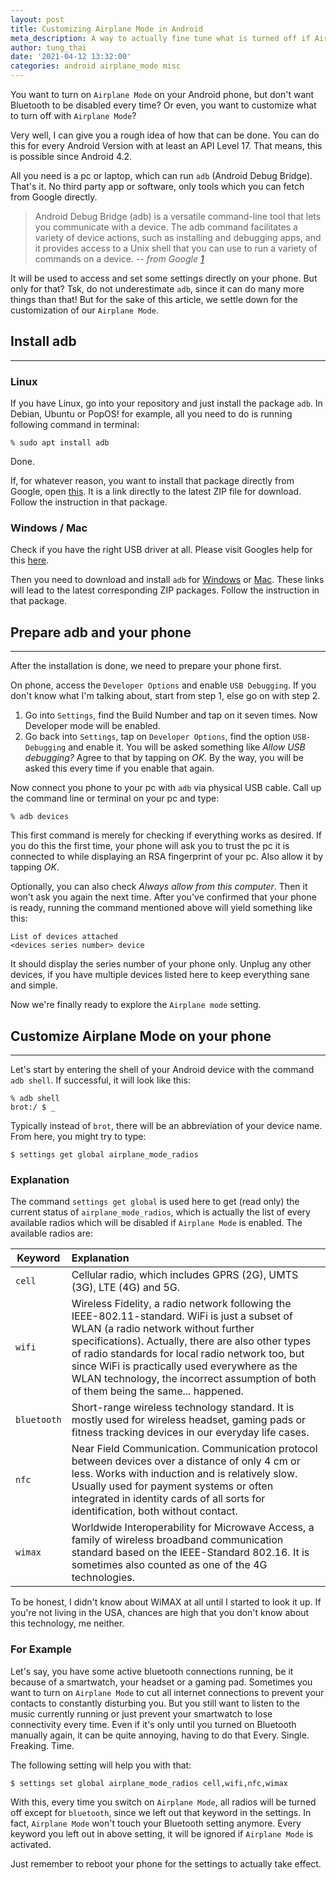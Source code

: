 ```yaml
---
layout: post
title: Customizing Airplane Mode in Android
meta_description: A way to actually fine tune what is turned off if Airplane Mode is activated 
author: tung_thai
date: '2021-04-12 13:32:00'
categories: android airplane_mode misc
---
```


You want to turn on `Airplane Mode` on your Android phone, but don't want Bluetooth to be disabled every time? Or even, you want to customize what to turn off with `Airplane Mode`?

Very well, I can give you a rough idea of how that can be done. You can do this for every Android Version with at least an API Level 17. That means, this is possible since Android 4.2.

All you need is a pc or laptop, which can run `adb` (Android Debug Bridge). That's it. No third party app or software, only tools which you can fetch from Google directly.

> Android Debug Bridge (adb) is a versatile command-line tool that lets you communicate with a device. The adb command facilitates a variety of device actions, such as installing and debugging apps, and it provides access to a Unix shell that you can use to run a variety of commands on a device.
> -- <cite>from Google [1]</cite>

[1]: https://developer.android.com/studio/command-line/adb

It will be used to access and set some settings directly on your phone. But only for that? Tsk, do not underestimate `adb`, since it can do many more things than that! But for the sake of this article, we settle down for the customization of our `Airplane Mode`.

## Install adb
--------------

### Linux

If you have Linux, go into your repository and just install the package `adb`. In Debian, Ubuntu or PopOS! for example, all you need to do is running following command in terminal:

~~~
% sudo apt install adb
~~~

Done.

If, for whatever reason, you want to install that package directly from Google, open [this](https://dl.google.com/android/repository/platform-tools-latest-linux.zip). It is a link directly to the latest ZIP file for download. Follow the instruction in that package.

### Windows / Mac

Check if you have the right USB driver at all. Please visit Googles help for this [here](https://developer.android.com/studio/run/oem-usb.html).

Then you need to download and install `adb` for [Windows](https://dl.google.com/android/repository/platform-tools-latest-windows.zip) or [Mac](https://dl.google.com/android/repository/platform-tools-latest-darwin.zip). These links will lead to the latest corresponding ZIP packages. Follow the instruction in that package.


## Prepare adb and your phone
-----------------------------

After the installation is done, we need to prepare your phone first.

On phone, access the `Developer Options` and enable `USB Debugging`. If you don't know what I'm talking about, start from step 1, else go on with step 2.

1. Go into `Settings`, find the Build Number and tap on it seven times. Now  Developer mode will be enabled.
2. Go back into `Settings`, tap on `Developer Options`, find the option `USB-Debugging` and enable it. You will be asked something like _Allow USB debugging?_ Agree to that by tapping on _OK_. By the way, you will be asked this every time if you enable that again.

Now connect you phone to your pc with `adb` via physical USB cable. Call up the command line or terminal on your pc and type:

~~~
% adb devices
~~~

This first command is merely for checking if everything works as desired. If you do this the first time, your phone will ask you to trust the pc it is connected to while displaying an RSA fingerprint of your pc. Also allow it by tapping _OK_.

Optionally, you can also check _Always allow from this computer_. Then it won't ask you again the next time. After you've confirmed that your phone is ready, running the command mentioned above will yield something like this:

```
List of devices attached
<devices series number>	device
```

It should display the series number of your phone only. Unplug any other devices, if you have multiple devices listed here to keep everything sane and simple.

Now we're finally ready to explore the `Airplane mode` setting.


## Customize Airplane Mode on your phone
----------------------------------------

Let's start by entering the shell of your Android device with the command `adb shell`. If successful, it will look like this:

~~~
% adb shell
brot:/ $ _
~~~

Typically instead of `brot`, there will be an abbreviation of your device name. From here, you might try to type:

~~~
$ settings get global airplane_mode_radios
~~~

### Explanation

The command `settings get global` is used here to get (read only) the current status of `airplane_mode_radios`, which is actually the list of every available radios which will be disabled if `Airplane Mode` is enabled. The available radios are:

| Keyword | Explanation
|-|:-|
| `cell` | Cellular radio, which includes GPRS (2G), UMTS (3G), LTE (4G) and 5G.
| `wifi` | Wireless Fidelity, a radio network following the IEEE-802.11-standard. WiFi is just a subset of WLAN (a radio network without further specifications). Actually, there are also other types of radio standards for local radio network too, but since WiFi is practically used everywhere as the WLAN technology, the incorrect assumption of both of them being the same... happened.
| `bluetooth` | Short-range wireless technology standard. It is mostly used for wireless headset, gaming pads or fitness tracking devices in our everyday life cases.
| `nfc` | Near Field Communication. Communication protocol between devices over a distance of only 4 cm or less. Works with induction and is relatively slow. Usually used for payment systems or often integrated in identity cards of all sorts for identification, both without contact.
| `wimax` | Worldwide Interoperability for Microwave Access, a family of wireless broadband communication standard based on the IEEE-Standard 802.16. It is sometimes also counted as one of the 4G technologies.

To be honest, I didn't know about WiMAX at all until I started to look it up. If you're not living in the USA, chances are high that you don't know about this technology, me neither.

### For Example

Let's say, you have some active bluetooth connections running, be it because of a smartwatch, your headset or a gaming pad. Sometimes you want to turn on `Airplane Mode` to cut all internet connections to prevent your contacts to constantly disturbing you. But you still want to listen to the music currently running or just prevent your smartwatch to lose connectivity every time. Even if it's only until you turned on Bluetooth manually again, it can be quite annoying, having to do that Every. Single. Freaking. Time.

The following setting will help you with that:

~~~
$ settings set global airplane_mode_radios cell,wifi,nfc,wimax
~~~

With this, every time you switch on `Airplane Mode`, all radios will be turned off except for `bluetooth`, since we left out that keyword in the settings. In fact, `Airplane Mode` won't touch your Bluetooth setting anymore. Every keyword you left out in above setting, it will be ignored if `Airplane Mode` is activated.

Just remember to reboot your phone for the settings to actually take effect.

